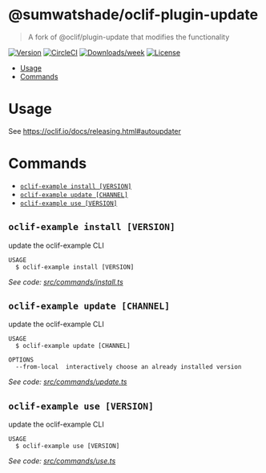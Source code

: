@sumwatshade/oclif-plugin-update
====================

> A fork of @oclif/plugin-update that modifies the functionality

[![Version](https://img.shields.io/npm/v/@oclif/plugin-update.svg)](https://npmjs.org/package/@sumwatshade/oclif-plugin-update)
[![CircleCI](https://circleci.com/gh/oclif/plugin-update/tree/master.svg?style=shield)](https://circleci.com/gh/sumwatshade/plugin-update/tree/master)
[![Downloads/week](https://img.shields.io/npm/dw/@oclif/plugin-update.svg)](https://npmjs.org/package/@sumwatshade/oclif-plugin-update)
[![License](https://img.shields.io/npm/l/@oclif/plugin-update.svg)](https://github.com/sumwatshade/plugin-update/blob/master/package.json)

<!-- toc -->
* [Usage](#usage)
* [Commands](#commands)
<!-- tocstop -->
# Usage
See https://oclif.io/docs/releasing.html#autoupdater

# Commands
<!-- commands -->
* [`oclif-example install [VERSION]`](#oclif-example-install-version)
* [`oclif-example update [CHANNEL]`](#oclif-example-update-channel)
* [`oclif-example use [VERSION]`](#oclif-example-use-version)

## `oclif-example install [VERSION]`

update the oclif-example CLI

```
USAGE
  $ oclif-example install [VERSION]
```

_See code: [src/commands/install.ts](https://github.com/sumwatshade/plugin-update/blob/v1.7.1/src/commands/install.ts)_

## `oclif-example update [CHANNEL]`

update the oclif-example CLI

```
USAGE
  $ oclif-example update [CHANNEL]

OPTIONS
  --from-local  interactively choose an already installed version
```

_See code: [src/commands/update.ts](https://github.com/sumwatshade/plugin-update/blob/v1.7.1/src/commands/update.ts)_

## `oclif-example use [VERSION]`

update the oclif-example CLI

```
USAGE
  $ oclif-example use [VERSION]
```

_See code: [src/commands/use.ts](https://github.com/sumwatshade/plugin-update/blob/v1.7.1/src/commands/use.ts)_
<!-- commandsstop -->
